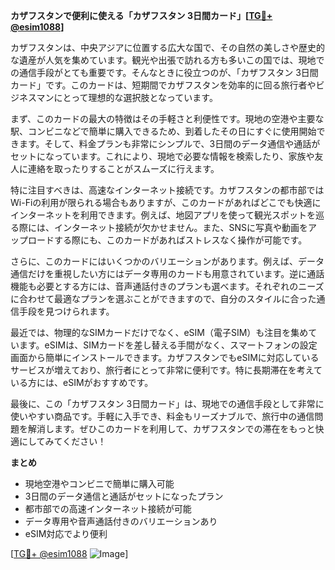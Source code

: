 **カザフスタンで便利に使える「カザフスタン 3日間カード」[[TG💪+ @esim1088](https://t.me/s/esim1088)]**

カザフスタンは、中央アジアに位置する広大な国で、その自然の美しさや歴史的な遺産が人気を集めています。観光や出張で訪れる方も多いこの国では、現地での通信手段がとても重要です。そんなときに役立つのが、「カザフスタン 3日間カード」です。このカードは、短期間でカザフスタンを効率的に回る旅行者やビジネスマンにとって理想的な選択肢となっています。

まず、このカードの最大の特徴はその手軽さと利便性です。現地の空港や主要な駅、コンビニなどで簡単に購入できるため、到着したその日にすぐに使用開始できます。そして、料金プランも非常にシンプルで、3日間のデータ通信や通話がセットになっています。これにより、現地で必要な情報を検索したり、家族や友人に連絡を取ったりすることがスムーズに行えます。

特に注目すべきは、高速なインターネット接続です。カザフスタンの都市部ではWi-Fiの利用が限られる場合もありますが、このカードがあればどこでも快適にインターネットを利用できます。例えば、地図アプリを使って観光スポットを巡る際には、インターネット接続が欠かせません。また、SNSに写真や動画をアップロードする際にも、このカードがあればストレスなく操作が可能です。

さらに、このカードにはいくつかのバリエーションがあります。例えば、データ通信だけを重視したい方にはデータ専用のカードも用意されています。逆に通話機能も必要とする方には、音声通話付きのプランも選べます。それぞれのニーズに合わせて最適なプランを選ぶことができますので、自分のスタイルに合った通信手段を見つけられます。

最近では、物理的なSIMカードだけでなく、eSIM（電子SIM）も注目を集めています。eSIMは、SIMカードを差し替える手間がなく、スマートフォンの設定画面から簡単にインストールできます。カザフスタンでもeSIMに対応しているサービスが増えており、旅行者にとって非常に便利です。特に長期滞在を考えている方には、eSIMがおすすめです。

最後に、この「カザフスタン 3日間カード」は、現地での通信手段として非常に使いやすい商品です。手軽に入手でき、料金もリーズナブルで、旅行中の通信問題を解消します。ぜひこのカードを利用して、カザフスタンでの滞在をもっと快適にしてみてください！

**まとめ**

- 現地空港やコンビニで簡単に購入可能
- 3日間のデータ通信と通話がセットになったプラン
- 都市部での高速インターネット接続が可能
- データ専用や音声通話付きのバリエーションあり
- eSIM対応でより便利

[[TG💪+ @esim1088](https://t.me/s/esim1088) ![Image](https://i.postimg.cc/Y0z9fWf4/image.png)]
